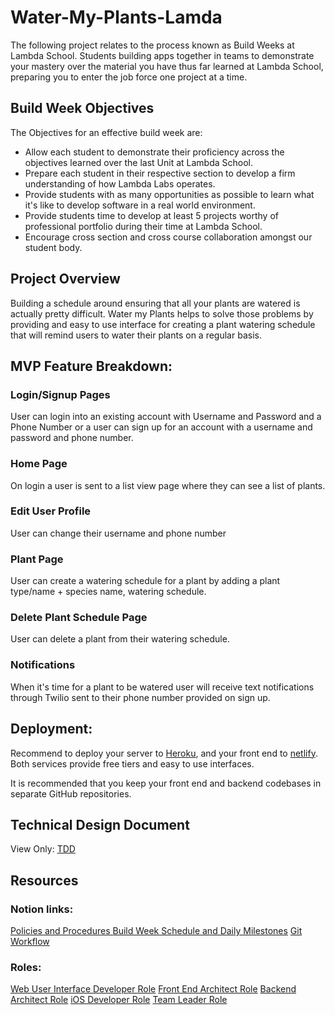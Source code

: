 # Water-My-Plants-Lamda

The following project relates to the process known as Build Weeks at Lambda School. Students building apps together in teams to demonstrate your mastery over the material you have thus far learned at Lambda School, preparing you to enter the job force one project at a time.

## Build Week Objectives
The Objectives for an effective build week are:

- Allow each student to demonstrate their proficiency across the objectives learned over the last Unit at Lambda School.
- Prepare each student in their respective section to develop a firm understanding of how Lambda Labs operates.
- Provide students with as many opportunities as possible to learn what it's like to develop software in a real world environment.
- Provide students time to develop at least 5 projects worthy of professional portfolio during their time at Lambda School.
- Encourage cross section and cross course collaboration amongst our student body.

## Project Overview

Building a schedule around ensuring that all your plants are watered is actually pretty difficult. Water my Plants helps to solve those problems by providing and easy to use interface for creating a plant watering schedule that will remind users to water their plants on a regular basis.

## MVP Feature Breakdown:

### Login/Signup Pages
User can login into an existing account with Username and Password and a Phone Number or a user can sign up for an account with a username and password and phone number.

### Home Page
On login a user is sent to a list view page where they can see a list of plants.

### Edit User Profile
User can change their username and phone number

### Plant Page
User can create a watering schedule for a plant by adding a plant type/name + species name, watering schedule.

### Delete Plant Schedule Page
User can delete a plant from their watering schedule.

### Notifications
When it's time for a plant to be watered user will receive text notifications through Twilio sent to their phone number provided on sign up.


## Deployment:
Recommend to deploy your server to [Heroku](https://devcenter.heroku.com/articles/getting-started-with-nodejs), and your front end to [netlify](https://www.netlify.com/blog/2016/09/29/a-step-by-step-guide-deploying-on-netlify/). Both services provide free tiers and easy to use interfaces. 

It is recommended that you keep your front end and backend codebases in separate GitHub repositories.

## Technical Design Document
View Only:
[TDD](https://docs.google.com/document/d/1CH9jS3NzPVRnSg1Na7Ovaz6YhAQBibMWKVc9vcnyruc/edit?usp=sharing)

## Resources

### Notion links:

[Policies and Procedures ](https://www.notion.so/19e679fc1a284b668d8132dd8d7228cd)
[Build Week Schedule and Daily Milestones](https://www.notion.so/Build-week-Schedule-and-Daily-Milestones-7f0aca2ad598459fa4492fdac9881d5b)
[Git Workflow](https://www.notion.so/34f9b468dcf74a669aff0d3797870d37)

### Roles:
[Web User Interface Developer Role](https://www.notion.so/9978e2084bcc45a7a182638acf38b956)
[Front End Architect Role](https://www.notion.so/c55704a6b05e4b268d865eb02dcf4c11)
[Backend Architect Role](https://www.notion.so/1587cc4cec2a4bbcb2e12dadb40d5f8d)
[iOS Developer Role](https://www.notion.so/f3281278a2ba4a818949b9a283d31dd4)
[Team Leader Role](https://www.notion.so/a2dbf9be28ea4b19b93dc044dc08fec3)
